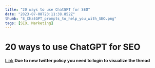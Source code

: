 ```yaml
---
title: "20 ways to use ChatGPT for SEO"
date: "2023-07-08T23:11:38.852Z"
thumb: "8_ChatGPT_prompts_to_help_you_with_SEO.png"
tags: [SEO, Marketing]
---
```


# 20 ways to use ChatGPT for SEO

[Link](https://twitter.com/AtOnceCo/status/1609555052275834880?lang=en)
**Due to new twitter policy you need to login to visualize the thread**
